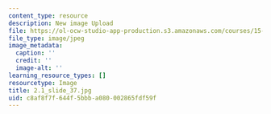 ```yaml
---
content_type: resource
description: New image Upload
file: https://ol-ocw-studio-app-production.s3.amazonaws.com/courses/15-s21-nuts-and-bolts-of-business-plans-january-iap-2014/c8af8f7f644f5bbba080002865fdf59f_2.1_slide_37.jpg
file_type: image/jpeg
image_metadata:
  caption: ''
  credit: ''
  image-alt: ''
learning_resource_types: []
resourcetype: Image
title: 2.1_slide_37.jpg
uid: c8af8f7f-644f-5bbb-a080-002865fdf59f
---
```

